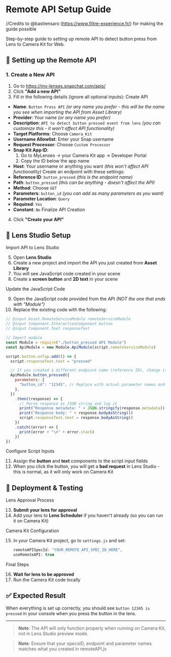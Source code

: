 # Remote API Setup Guide

//Credits to @bastiensaro (https://www.filtre-experience.fr/) for making the guide possible

Step-by-step guide to setting up remote API to detect button press from Lens to Camera Kit for Web.

## 🔧 Setting up the Remote API

### 1. Create a New API

1. Go to https://my-lenses.snapchat.com/apis/
2. Click **"Add a new API"**
3. Fill in the following details (ignore all optional inputs):
   Create API

- **Name**: `Button Press API` _(or any name you prefer - this will be the name you see when importing the API from Asset Library)_
- **Provider**: Your name _(or any name you prefer)_
- **Description**: `API to detect button pressed event from lens` _(you can customize this - it won't affect API functionality)_
- **Target Platforms**: Choose `Camera_Kit`
- **Username Allowlist**: Enter your Snap username
- **Request Processor**: Choose `Custom Processor`
- **Snap Kit App ID**:
  1. Go to MyLenses → your Camera Kit app → Developer Portal
  2. Copy the ID below the app name
- **Host**: Your username or anything you want _(this won't affect API functionality)_
  Create an endpoint with these settings:
- **Reference ID**: `button_pressed` _(this is the endpoint name)_
- **Path**: `button_pressed` _(this can be anything - doesn't affect the API)_
- **Method**: Choose `GET`
- **Parameters**: `button_id` _(you can add as many parameters as you want)_
- **Parameter Location**: `Query`
- **Required**: `Yes`
- **Constant**: `No`
  Finalize API Creation

4. Click **"Create your API"**

## 🎯 Lens Studio Setup

Import API to Lens Studio

5. Open **Lens Studio**
6. Create a new project and import the API you just created from **Asset Library**
7. You will see JavaScript code created in your scene
8. Create a **screen button** and **2D text** in your scene

Update the JavaScript Code

9. Open the JavaScript code provided from the API _(NOT the one that ends with "Module")_
10. Replace the existing code with the following:

```javascript
// @input Asset.RemoteServiceModule remoteServiceModule
// @input Component.InteractionComponent button
// @input Component.Text responseText

// Import module
const Module = require("./button_pressed API Module")
const ApiModule = new Module.ApiModule(script.remoteServiceModule)

script.button.onTap.add(() => {
  script.responseText.text = "pressed"

  // If you created a different endpoint name (reference ID), change it to ApiModule.YourEndPoint
  ApiModule.button_pressed({
    parameters: {
      "button_id": "12345", // Replace with actual parameter names and values
    },
  })
    .then((response) => {
      // Parse response as JSON string and log it
      print("Response metadata: " + JSON.stringify(response.metadata))
      print("Response body: " + response.bodyAsString())
      script.responseText.text = response.bodyAsString()
    })
    .catch((error) => {
      print(error + "\n" + error.stack)
    })
})
```

Configure Script Inputs

11. Assign the **button** and **text** components to the script input fields
12. When you click the button, you will get a **bad request** in Lens Studio - this is normal, as it will only work on Camera Kit

## 📱 Deployment & Testing

Lens Approval Process

13. **Submit your lens for approval**
14. Add your lens to **Lens Scheduler** if you haven't already (so you can run it on Camera Kit)

Camera Kit Configuration

15. In your Camera Kit project, go to `settings.js` and set:
    ```javascript
    remoteAPISpecId: "YOUR_REMOTE_API_SPEC_ID_HERE",
    useRemoteAPI: true
    ```

Final Steps

16. **Wait for lens to be approved**
17. Run the Camera Kit code locally

## ✅ Expected Result

When everything is set up correctly, you should see `button 12345 is pressed` in your console when you press the button in the lens.

---

> **Note**: The API will only function properly when running on Camera Kit, not in Lens Studio preview mode.

> **Note**: Ensure that your specsID, endpoint and parameter names matches what you created in remoteAPI.js
